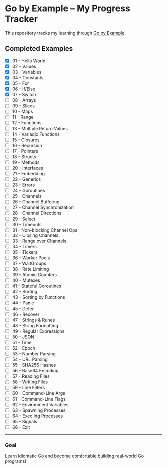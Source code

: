 # Go by Example – My Progress Tracker

This repository tracks my learning through [Go by Example](https://gobyexample.com/).

## Completed Examples

- [x] 01 - Hello World
- [x] 02 - Values
- [x] 03 - Variables
- [x] 04 - Constants
- [x] 05 - For
- [x] 06 - If/Else
- [x] 07 - Switch
- [ ] 08 - Arrays
- [ ] 09 - Slices
- [ ] 10 - Maps
- [ ] 11 - Range
- [ ] 12 - Functions
- [ ] 13 - Multiple Return Values
- [ ] 14 - Variadic Functions
- [ ] 15 - Closures
- [ ] 16 - Recursion
- [ ] 17 - Pointers
- [ ] 18 - Structs
- [ ] 19 - Methods
- [ ] 20 - Interfaces
- [ ] 21 - Embedding
- [ ] 22 - Generics
- [ ] 23 - Errors
- [ ] 24 - Goroutines
- [ ] 25 - Channels
- [ ] 26 - Channel Buffering
- [ ] 27 - Channel Synchronization
- [ ] 28 - Channel Directions
- [ ] 29 - Select
- [ ] 30 - Timeouts
- [ ] 31 - Non-blocking Channel Ops
- [ ] 32 - Closing Channels
- [ ] 33 - Range over Channels
- [ ] 34 - Timers
- [ ] 35 - Tickers
- [ ] 36 - Worker Pools
- [ ] 37 - WaitGroups
- [ ] 38 - Rate Limiting
- [ ] 39 - Atomic Counters
- [ ] 40 - Mutexes
- [ ] 41 - Stateful Goroutines
- [ ] 42 - Sorting
- [ ] 43 - Sorting by Functions
- [ ] 44 - Panic
- [ ] 45 - Defer
- [ ] 46 - Recover
- [ ] 47 - Strings & Runes
- [ ] 48 - String Formatting
- [ ] 49 - Regular Expressions
- [ ] 50 - JSON
- [ ] 51 - Time
- [ ] 52 - Epoch
- [ ] 53 - Number Parsing
- [ ] 54 - URL Parsing
- [ ] 55 - SHA256 Hashes
- [ ] 56 - Base64 Encoding
- [ ] 57 - Reading Files
- [ ] 58 - Writing Files
- [ ] 59 - Line Filters
- [ ] 60 - Command-Line Args
- [ ] 61 - Command-Line Flags
- [ ] 62 - Environment Variables
- [ ] 63 - Spawning Processes
- [ ] 64 - Exec'ing Processes
- [ ] 65 - Signals
- [ ] 66 - Exit

---

### Goal

Learn idiomatic Go and become comfortable building real-world Go programs!

